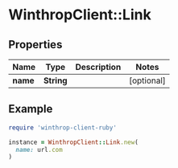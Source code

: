 # WinthropClient::Link

## Properties

| Name | Type | Description | Notes |
| ---- | ---- | ----------- | ----- |
| **name** | **String** |  | [optional] |

## Example

```ruby
require 'winthrop-client-ruby'

instance = WinthropClient::Link.new(
  name: url.com
)
```

